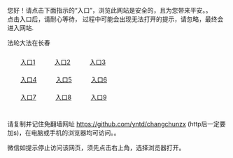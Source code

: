您好！请点击下面指示的“入口”，浏览此网站是安全的，且为您带来平安。。 <br/>
点击入口后，请耐心等待， 过程中可能会出现无法打开的提示，请忽略，最终会进入网站. </br>

法轮大法在长春<br/>
<div style="padding:10px"><a style="margin:20px" target="_blank" href="https://d2r2klcwn3rl0h.cloudfront.net/2Qpsp?sozsebpd" id="ccLink1" rel="nofollow">入口1</a> <a target="_blank" style="margin:20px" href="https://d314k0e74fhl01.cloudfront.net/2Qpsp?jaerocw" id="ccLink2" rel="nofollow">入口2</a> <a style="margin:20px" target="_blank" href="https://d3uy2krq28j1ik.cloudfront.net/2Qpsp?ucwgyhfl" id="ccLink3" rel="nofollow">入口3</a></div>

<div style="padding:10px" ><a style="margin:20px" target="_blank" href="https://d2r2klcwn3rl0h.cloudfront.net/2Qpsp?sozsebpd" id="ccLink4" rel="nofollow">入口4</a> <a style="margin:20px" href="https://d314k0e74fhl01.cloudfront.net/2Qpsp?jaerocw" target="_blank" id="ccLink5" rel="nofollow">入口5</a> <a style="margin:20px" href="https://d3uy2krq28j1ik.cloudfront.net/2Qpsp?ucwgyhfl" target="_blank" id="ccLink6" rel="nofollow">入口6</a></div>

<div style="padding:10px"><a style="margin:20px" target="_blank" href="https://d2r2klcwn3rl0h.cloudfront.net/2Qpsp?sozsebpd" id="ccLink7" rel="nofollow">入口7</a> <a style="margin:20px" href="https://d314k0e74fhl01.cloudfront.net/2Qpsp?jaerocw" target="_blank" id="ccLink8" rel="nofollow">入口8</a> <a style="margin:20px" target="_blank" href="https://d3uy2krq28j1ik.cloudfront.net/2Qpsp?ucwgyhfl" id="ccLink9" rel="nofollow">入口9</a></div>

<br/>



请复制并记住免翻墙网址 https://github.com/yntd/changchunzx (http后一定要加s)，在电脑或手机的浏览器均可访问。。<br/>

微信如提示停止访问该网页，须先点击右上角，选择浏览器打开。
